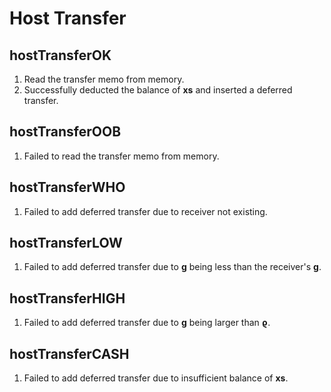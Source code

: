 # Host Transfer  

## hostTransferOK  
1. Read the transfer memo from memory.  
2. Successfully deducted the balance of **xs** and inserted a deferred transfer.  

## hostTransferOOB  
1. Failed to read the transfer memo from memory.  

## hostTransferWHO  
1. Failed to add deferred transfer due to receiver not existing.  

## hostTransferLOW  
1. Failed to add deferred transfer due to **g** being less than the receiver's **g**.  

## hostTransferHIGH  
1. Failed to add deferred transfer due to **g** being larger than **ϱ**.  

## hostTransferCASH  
1. Failed to add deferred transfer due to insufficient balance of **xs**.  
